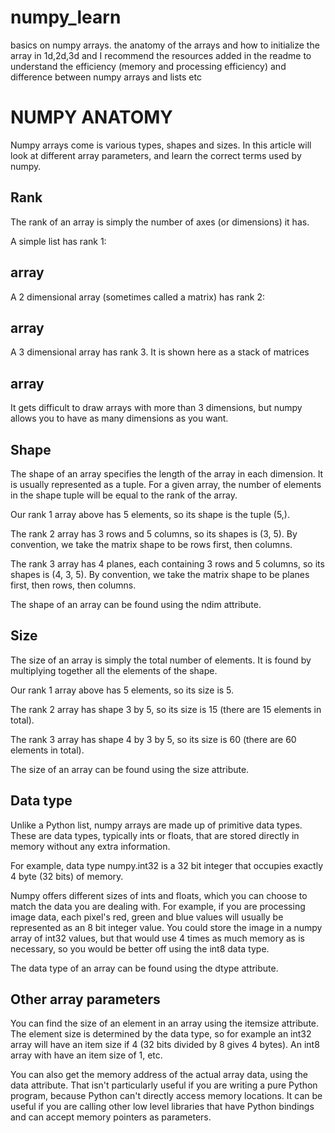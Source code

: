 # numpy_learn
basics on numpy arrays. the anatomy of the arrays and how to initialize the array in 1d,2d,3d and I recommend the resources added in the readme to understand the efficiency (memory and processing efficiency) and difference between numpy arrays and lists etc 

# NUMPY ANATOMY 
Numpy arrays come is various types, shapes and sizes. In this article will look at different array parameters, and learn the correct terms used by numpy.

## Rank
The rank of an array is simply the number of axes (or dimensions) it has.

A simple list has rank 1:

## array

A 2 dimensional array (sometimes called a matrix) has rank 2:

## array

A 3 dimensional array has rank 3. It is shown here as a stack of matrices

## array

It gets difficult to draw arrays with more than 3 dimensions, but numpy allows you to have as many dimensions as you want.

## Shape
The shape of an array specifies the length of the array in each dimension. It is usually represented as a tuple. For a given array, the number of elements in the shape tuple will be equal to the rank of the array.

Our rank 1 array above has 5 elements, so its shape is the tuple (5,).

The rank 2 array has 3 rows and 5 columns, so its shapes is (3, 5). By convention, we take the matrix shape to be rows first, then columns.

The rank 3 array has 4 planes, each containing 3 rows and 5 columns, so its shapes is (4, 3, 5). By convention, we take the matrix shape to be planes first, then rows, then columns.

The shape of an array can be found using the ndim attribute.

## Size
The size of an array is simply the total number of elements. It is found by multiplying together all the elements of the shape.

Our rank 1 array above has 5 elements, so its size is 5.

The rank 2 array has shape 3 by 5, so its size is 15 (there are 15 elements in total).

The rank 3 array has shape 4 by 3 by 5, so its size is 60 (there are 60 elements in total).

The size of an array can be found using the size attribute.

## Data type
Unlike a Python list, numpy arrays are made up of primitive data types. These are data types, typically ints or floats, that are stored directly in memory without any extra information.

For example, data type numpy.int32 is a 32 bit integer that occupies exactly 4 byte (32 bits) of memory.

Numpy offers different sizes of ints and floats, which you can choose to match the data you are dealing with. For example, if you are processing image data, each pixel's red, green and blue values will usually be represented as an 8 bit integer value. You could store the image in a numpy array of int32 values, but that would use 4 times as much memory as is necessary, so you would be better off using the int8 data type.

The data type of an array can be found using the dtype attribute.

## Other array parameters
You can find the size of an element in an array using the itemsize attribute. The element size is determined by the data type, so for example an int32 array will have an item size if 4 (32 bits divided by 8 gives 4 bytes). An int8 array with have an item size of 1, etc.

You can also get the memory address of the actual array data, using the data attribute. That isn't particularly useful if you are writing a pure Python program, because Python can't directly access memory locations. It can be useful if you are calling other low level libraries that have Python bindings and can accept memory pointers as parameters.
